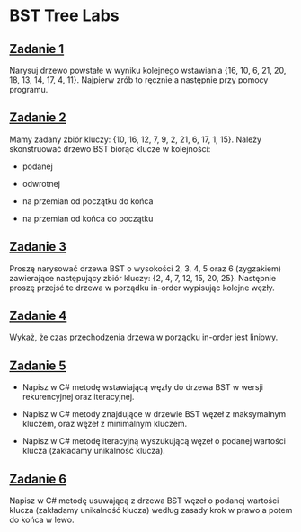 # BST Tree Labs
## [Zadanie 1](z1)
Narysuj drzewo powstałe w wyniku kolejnego wstawiania
{16, 10, 6, 21, 20, 18, 13, 14, 17, 4, 11}. Najpierw zrób to ręcznie a następnie przy pomocy programu.
## [Zadanie 2](z2)
Mamy zadany zbiór kluczy: {10, 16, 12, 7, 9, 2, 21, 6, 17, 1, 15}.
Należy skonstruować drzewo BST biorąc klucze w kolejności:

- podanej

- odwrotnej

- na przemian od początku do końca

- na przemian od końca do początku
## [Zadanie 3](z3)
Proszę narysować drzewa BST o wysokości 2, 3, 4, 5 oraz 6 (zygzakiem)
zawierające następujący zbiór kluczy: {2, 4, 7, 12, 15, 20, 25}. Następnie proszę przejść te drzewa w porządku in-order wypisując kolejne węzły.
## [Zadanie 4](z4)
Wykaż, że czas przechodzenia drzewa w porządku in-order jest liniowy.
## [Zadanie 5](z5)
- Napisz w C# metodę wstawiającą węzły do drzewa BST w wersji rekurencyjnej oraz iteracyjnej. 

- Napisz w C# metody znajdujące w drzewie BST węzeł z maksymalnym kluczem, oraz węzeł z minimalnym kluczem.

- Napisz w C# metodę iteracyjną wyszukującą węzeł o podanej wartości klucza (zakładamy unikalność klucza).
## [Zadanie 6](z6)
Napisz w C# metodę usuwającą z drzewa BST węzeł o podanej wartości klucza (zakładamy unikalność klucza)  według zasady krok w prawo a potem do końca w lewo.

